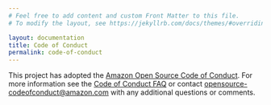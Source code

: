 ```yaml
---
# Feel free to add content and custom Front Matter to this file.
# To modify the layout, see https://jekyllrb.com/docs/themes/#overriding-theme-defaults

layout: documentation
title: Code of Conduct
permalink: code-of-conduct
---
```

This project has adopted the [Amazon Open Source Code of Conduct](https://aws.github.io/code-of-conduct).
For more information see the [Code of Conduct FAQ](https://aws.github.io/code-of-conduct-faq) or contact
opensource-codeofconduct@amazon.com with any additional questions or comments.

